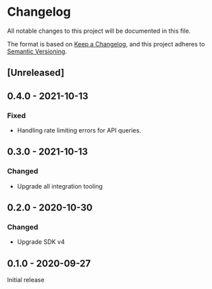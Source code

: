 # Changelog

All notable changes to this project will be documented in this file.

The format is based on [Keep a Changelog](https://keepachangelog.com/en/1.0.0/),
and this project adheres to
[Semantic Versioning](https://semver.org/spec/v2.0.0.html).

## [Unreleased]

## 0.4.0 - 2021-10-13

### Fixed

- Handling rate limiting errors for API queries.

## 0.3.0 - 2021-10-13

### Changed

- Upgrade all integration tooling

## 0.2.0 - 2020-10-30

### Changed

- Upgrade SDK v4

## 0.1.0 - 2020-09-27

Initial release
